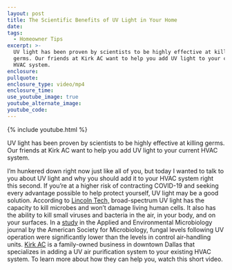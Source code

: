 ```yaml
---
layout: post
title: The Scientific Benefits of UV Light in Your Home
date:
tags:
  - Homeowner Tips
excerpt: >-
  UV light has been proven by scientists to be highly effective at killing
  germs. Our friends at Kirk AC want to help you add UV light to your current
  HVAC system.
enclosure:
pullquote:
enclosure_type: video/mp4
enclosure_time:
use_youtube_image: true
youtube_alternate_image:
youtube_code:
---
```


{% include youtube.html %}

UV light has been proven by scientists to be highly effective at killing germs. Our friends at Kirk AC want to help you add UV light to your current HVAC system.

I’m hunkered down right now just like all of you, but today I wanted to talk to you about UV light and why you should add it to your HVAC system right this second. If you’re at a higher risk of contracting COVID-19 and seeking every advantage possible to help protect yourself, UV light may be a good solution. According to [Lincoln Tech,](https://www.lincolntech.edu/news/skilled-trades/hvac/separating-fact-from-myth-on-hvac-uv-light-benefits) broad-spectrum UV light has the capacity to kill microbes and won’t damage living human cells. It also has the ability to kill small viruses and bacteria in the air, in your body, and on your surfaces. In a [study](https://www.ncbi.nlm.nih.gov/pmc/articles/PMC93076/) in the Applied and Environmental Microbiology journal by the American Society for Microbiology, fungal levels following UV operation were significantly lower than the levels in control air-handling units. [Kirk AC](https://kirkairconditioning.us/) is a family-owned business in downtown Dallas that specializes in adding a UV air purification system to your existing HVAC system. To learn more about how they can help you, watch this short video.